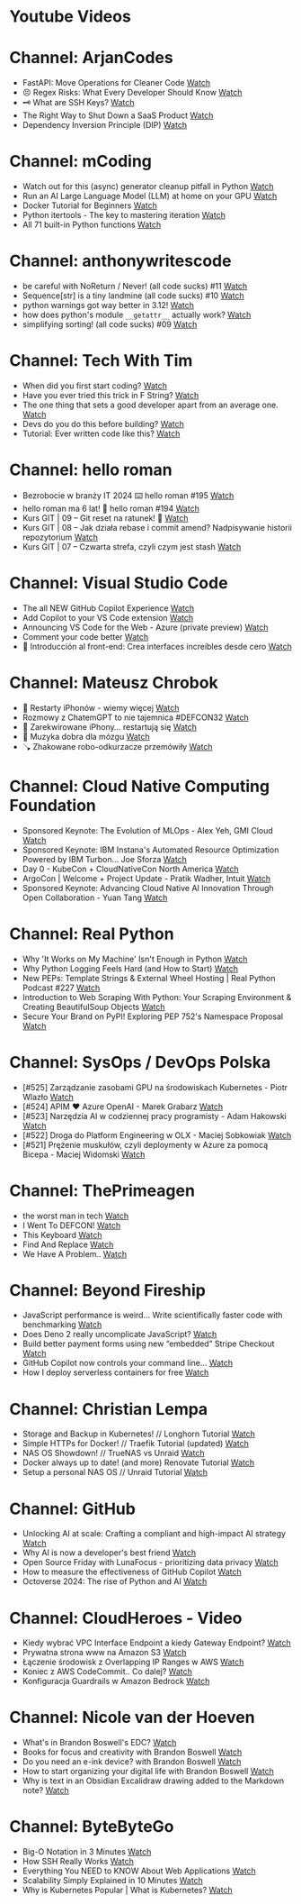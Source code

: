 
Youtube Videos
==============

# Channel: ArjanCodes
  
 - FastAPI: Move Operations for Cleaner Code  [Watch](https://youtu.be/Oq8Pp3M7CUQ)  
 - 😣 Regex Risks: What Every Developer Should Know  [Watch](https://youtu.be/nNOvX7Ajscs)  
 - 🗝️ What are SSH Keys?  [Watch](https://youtu.be/GMzMlDQf_6A)  
 - The Right Way to Shut Down a SaaS Product  [Watch](https://youtu.be/KrJCVqtwOMk)  
 - Dependency Inversion Principle (DIP)  [Watch](https://youtu.be/LI_QnHRf3jU)
# Channel: mCoding
  
 - Watch out for this (async) generator cleanup pitfall in Python  [Watch](https://youtu.be/N56Jrqc7SBk)  
 - Run an AI Large Language Model (LLM) at home on your GPU  [Watch](https://youtu.be/RejIVgfER-4)  
 - Docker Tutorial for Beginners  [Watch](https://youtu.be/b0HMimUb4f0)  
 - Python itertools - The key to mastering iteration  [Watch](https://youtu.be/1p7xa_BHYDs)  
 - All 71 built-in Python functions  [Watch](https://youtu.be/7Qu_KXc7xSI)
# Channel: anthonywritescode
  
 - be careful with NoReturn / Never! (all code sucks) #11  [Watch](https://youtu.be/WuXRn3euN8k)  
 - Sequence[str] is a tiny landmine (all code sucks) #10  [Watch](https://youtu.be/f0zD9d7kBrU)  
 - python warnings got way better in 3.12!  [Watch](https://youtu.be/Ljfn4x8t3Ow)  
 - how does python's module `__getattr__` actually work?  [Watch](https://youtu.be/K1-wYUSQoF8)  
 - simplifying sorting! (all code sucks) #09  [Watch](https://youtu.be/VEG2kj87Uxw)
# Channel: Tech With Tim
  
 - When did you first start coding?  [Watch](https://youtu.be/S5LSHmsskOo)  
 - Have you ever tried this trick in F String?  [Watch](https://youtu.be/Yc2KogWYk6U)  
 - The one thing that sets a good developer apart from an average one.  [Watch](https://youtu.be/RVMQsVhdlqc)  
 - Devs do you do this before building?  [Watch](https://youtu.be/Xe7cSRMX2-w)  
 - Tutorial: Ever written code like this?  [Watch](https://youtu.be/YYWEKjPbRME)
# Channel: hello roman
  
 - Bezrobocie w branży IT 2024 ⌨️ hello roman #195  [Watch](https://youtu.be/3A0h9uNj0Z4)  
 - hello roman ma 6 lat!  🎉  hello roman #194  [Watch](https://youtu.be/2VcweF4sVRE)  
 - Kurs GIT | 09 – Git reset na ratunek! 🛟  [Watch](https://youtu.be/vri36csppEY)  
 - Kurs GIT | 08 – Jak działa rebase i commit amend? Nadpisywanie historii repozytorium  [Watch](https://youtu.be/4GKI4Gz97TE)  
 - Kurs GIT | 07 – Czwarta strefa, czyli czym jest stash  [Watch](https://youtu.be/T9n2tF60cY0)
# Channel: Visual Studio Code
  
 - The all NEW GitHub Copilot Experience  [Watch](https://youtu.be/NvWl-bZTDKw)  
 - Add Copilot to your VS Code extension  [Watch](https://youtu.be/qtf7X4SOK1w)  
 - Announcing VS Code for the Web - Azure (private preview)  [Watch](https://youtu.be/qmJigVn8gcg)  
 - Comment your code better  [Watch](https://youtu.be/pBOBR8INXNM)  
 - 🔴  Introducción al front-end: Crea interfaces increíbles desde cero  [Watch](https://youtu.be/3cbhKA2mQW8)
# Channel: Mateusz Chrobok
  
 - 🍏 Restarty iPhonów - wiemy więcej  [Watch](https://youtu.be/UD7bR2NM_-w)  
 - Rozmowy z ChatemGPT to nie tajemnica #DEFCON32  [Watch](https://youtu.be/f2nl2Ml7H-w)  
 - 📱 Zarekwirowane iPhony… restartują się  [Watch](https://youtu.be/9otHL0Rzr9Q)  
 - 🧠 Muzyka dobra dla mózgu  [Watch](https://youtu.be/IJcUC-Ixajs)  
 - 🪠 Zhakowane robo-odkurzacze przemówiły  [Watch](https://youtu.be/Z91Rqr5eMas)
# Channel: Cloud Native Computing Foundation
  
 - Sponsored Keynote: The Evolution of MLOps - Alex Yeh, GMI Cloud  [Watch](https://youtu.be/_5jJM1yR3Dc)  
 - Sponsored Keynote: IBM Instana's Automated Resource Optimization Powered by IBM Turbon... Joe Sforza  [Watch](https://youtu.be/AWKM-u1X1kQ)  
 - Day 0 - KubeCon + CloudNativeCon North America  [Watch](https://youtu.be/bHEBxXf7t6U)  
 - ArgoCon | Welcome + Project Update - Pratik Wadher, Intuit  [Watch](https://youtu.be/UsknzklBaaU)  
 - Sponsored Keynote: Advancing Cloud Native AI Innovation Through Open Collaboration - Yuan Tang  [Watch](https://youtu.be/kG_wqP2CXUE)
# Channel: Real Python
  
 - Why 'It Works on My Machine' Isn't Enough in Python  [Watch](https://youtu.be/RYRjd6P0e9k)  
 - Why Python Logging Feels Hard (and How to Start)  [Watch](https://youtu.be/odocrtCysCQ)  
 - New PEPs: Template Strings & External Wheel Hosting | Real Python Podcast #227  [Watch](https://youtu.be/iuB-s6L9Eao)  
 - Introduction to Web Scraping With Python: Your Scraping Environment & Creating BeautifulSoup Objects  [Watch](https://youtu.be/soVCCHAgRQI)  
 - Secure Your Brand on PyPI! Exploring PEP 752's Namespace Proposal  [Watch](https://youtu.be/BxRpUnVVdFc)
# Channel: SysOps / DevOps Polska
  
 - [#525] Zarządzanie zasobami GPU na środowiskach Kubernetes - Piotr Wlazło  [Watch](https://youtu.be/PrAMaA-8biY)  
 - [#524] APIM ❤️ Azure OpenAI - Marek Grabarz  [Watch](https://youtu.be/ZGX04vpvf4I)  
 - [#523] Narzędzia AI w codziennej pracy programisty - Adam Hakowski  [Watch](https://youtu.be/o3JK7REsJIM)  
 - [#522] Droga do Platform Engineering w OLX - Maciej Sobkowiak  [Watch](https://youtu.be/rQKbypWsNCI)  
 - [#521] Prężenie muskułów, czyli deploymenty w Azure za pomocą Bicepa - Maciej Widomski  [Watch](https://youtu.be/7PKUj37mBlI)
# Channel: ThePrimeagen
  
 - the worst man in tech  [Watch](https://youtu.be/A_XGsAl-LqY)  
 - I Went To DEFCON!  [Watch](https://youtu.be/GwcFxTuMYmU)  
 - This Keyboard  [Watch](https://youtu.be/dhuX9t2j5Hc)  
 - Find And Replace  [Watch](https://youtu.be/v2a6Nv7RSd0)  
 - We Have A Problem..  [Watch](https://youtu.be/1-0r90bm6CE)
# Channel: Beyond Fireship
  
 - JavaScript performance is weird... Write scientifically faster code with benchmarking  [Watch](https://youtu.be/_pWA4rbzvIg)  
 - Does Deno 2 really uncomplicate JavaScript?  [Watch](https://youtu.be/8IHhvkaVqVE)  
 - Build better payment forms using new “embedded” Stripe Checkout  [Watch](https://youtu.be/7WFXl4-aCxs)  
 - GitHub Copilot now controls your command line...  [Watch](https://youtu.be/P8MfgV9us4o)  
 - How I deploy serverless containers for free  [Watch](https://youtu.be/cw34KMPSt4k)
# Channel: Christian Lempa
  
 - Storage and Backup in Kubernetes! // Longhorn Tutorial  [Watch](https://youtu.be/-ImtLXcEna8)  
 - Simple HTTPs for Docker! // Traefik Tutorial (updated)  [Watch](https://youtu.be/-hfejNXqOzA)  
 - NAS OS Showdown! // TrueNAS vs Unraid  [Watch](https://youtu.be/BmpzgcslQRQ)  
 - Docker always up to date! (and more) Renovate Tutorial  [Watch](https://youtu.be/FoUE3HPorPY)  
 - Setup a personal NAS OS // Unraid Tutorial  [Watch](https://youtu.be/Y2VkyZiPaM8)
# Channel: GitHub
  
 - Unlocking AI at scale: Crafting a compliant and high-impact AI strategy  [Watch](https://youtu.be/yZtzZXBYAek)  
 - Why AI is now a developer's best friend  [Watch](https://youtu.be/Gg4Widve_mA)  
 - Open Source Friday with LunaFocus - prioritizing data privacy  [Watch](https://youtu.be/v0dRWqk7qzE)  
 - How to measure the effectiveness of GitHub Copilot  [Watch](https://youtu.be/QKkhS-yUF_g)  
 - Octoverse 2024: The rise of Python and AI  [Watch](https://youtu.be/b5Ho2_Si6hY)
# Channel: CloudHeroes - Video
  
 - Kiedy wybrać VPC Interface Endpoint a kiedy Gateway Endpoint?  [Watch](https://youtu.be/viF5pT-HReI)  
 - Prywatna strona www na Amazon S3  [Watch](https://youtu.be/483QNc4XXBc)  
 - Łączenie środowisk z Overlapping IP Ranges w AWS  [Watch](https://youtu.be/71qb57dMMFs)  
 - Koniec z AWS CodeCommit.. Co dalej?  [Watch](https://youtu.be/fkggBFBDOVk)  
 - Konfiguracja Guardrails w Amazon Bedrock  [Watch](https://youtu.be/mVQrBKucLGM)
# Channel: Nicole van der Hoeven
  
 - What's in Brandon Boswell's EDC?  [Watch](https://youtu.be/Noswl0jCA4k)  
 - Books for focus and creativity with Brandon Boswell  [Watch](https://youtu.be/Ugc4U8Rx7RM)  
 - Do you need an e-ink device? with Brandon Boswell  [Watch](https://youtu.be/uUKPV6mWMFM)  
 - How to start organizing your digital life with Brandon Boswell  [Watch](https://youtu.be/Ykhyw3T3ICU)  
 - Why is text in an Obsidian Excalidraw drawing added to the Markdown note?  [Watch](https://youtu.be/HG5IuDIWHgY)
# Channel: ByteByteGo
  
 - Big-O Notation in 3 Minutes  [Watch](https://youtu.be/x2CRZaN2xgM)  
 - How SSH Really Works  [Watch](https://youtu.be/rlMfRa7vfO8)  
 - Everything You NEED to KNOW About Web Applications  [Watch](https://youtu.be/_higfXfhjdo)  
 - Scalability Simply Explained in 10 Minutes  [Watch](https://youtu.be/EWS_CIxttVw)  
 - Why is Kubernetes Popular | What is Kubernetes?  [Watch](https://youtu.be/lv0DdVLZuHc)